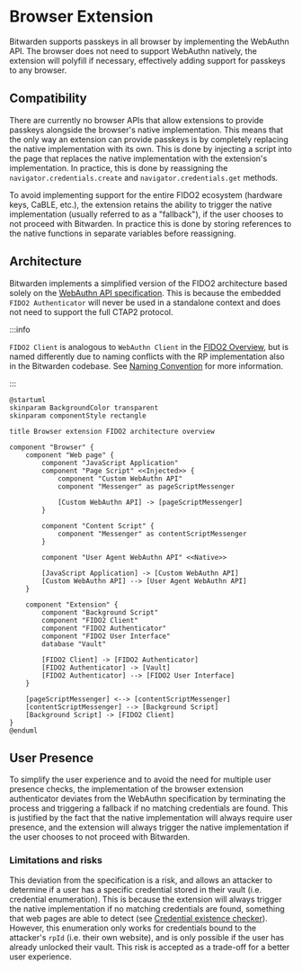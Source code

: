 # Browser Extension

Bitwarden supports passkeys in all browser by implementing the WebAuthn API. The browser does not
need to support WebAuthn natively, the extension will polyfill if necessary, effectively adding
support for passkeys to any browser.

## Compatibility

There are currently no browser APIs that allow extensions to provide passkeys alongside the
browser's native implementation. This means that the only way an extension can provide passkeys is
by completely replacing the native implementation with its own. This is done by injecting a script
into the page that replaces the native implementation with the extension's implementation. In
practice, this is done by reassigning the `navigator.credentials.create` and
`navigator.credentials.get` methods.

To avoid implementing support for the entire FIDO2 ecosystem (hardware keys, CaBLE, etc.), the
extension retains the ability to trigger the native implementation (usually referred to as a
"fallback"), if the user chooses to not proceed with Bitwarden. In practice this is done by storing
references to the native functions in separate variables before reassigning.

## Architecture

Bitwarden implements a simplified version of the FIDO2 architecture based solely on the
[WebAuthn API specification](https://www.w3.org/TR/webauthn-3/). This is because the embedded
`FIDO2 Authenticator` will never be used in a standalone context and does not need to support the
full CTAP2 protocol.

:::info

`FIDO2 Client` is analogous to `WebAuthn Client` in the [FIDO2 Overview](../../overview#diagram),
but is named differently due to naming conflicts with the RP implementation also in the Bitwarden
codebase. See [Naming Convention](../../naming-convention) for more information.

:::

```kroki type=plantuml
@startuml
skinparam BackgroundColor transparent
skinparam componentStyle rectangle

title Browser extension FIDO2 architecture overview

component "Browser" {
    component "Web page" {
        component "JavaScript Application"
        component "Page Script" <<Injected>> {
            component "Custom WebAuthn API"
            component "Messenger" as pageScriptMessenger

            [Custom WebAuthn API] -> [pageScriptMessenger]
        }

        component "Content Script" {
            component "Messenger" as contentScriptMessenger
        }

        component "User Agent WebAuthn API" <<Native>>

        [JavaScript Application] -> [Custom WebAuthn API]
        [Custom WebAuthn API] --> [User Agent WebAuthn API]
    }

    component "Extension" {
        component "Background Script"
        component "FIDO2 Client"
        component "FIDO2 Authenticator"
        component "FIDO2 User Interface"
        database "Vault"

        [FIDO2 Client] -> [FIDO2 Authenticator]
        [FIDO2 Authenticator] -> [Vault]
        [FIDO2 Authenticator] --> [FIDO2 User Interface]
    }

    [pageScriptMessenger] <--> [contentScriptMessenger]
    [contentScriptMessenger] --> [Background Script]
    [Background Script] -> [FIDO2 Client]
}
@enduml
```

## User Presence

To simplify the user experience and to avoid the need for multiple user presence checks, the
implementation of the browser extension authenticator deviates from the WebAuthn specification by
terminating the process and triggering a fallback if no matching credentials are found. This is
justified by the fact that the native implementation will always require user presence, and the
extension will always trigger the native implementation if the user chooses to not proceed with
Bitwarden.

### Limitations and risks

This deviation from the specification is a risk, and allows an attacker to determine if a user has a
specific credential stored in their vault (i.e. credential enumeration). This is because the
extension will always trigger the native implementation if no matching credentials are found,
something that web pages are able to detect (see
[Credential existence checker](https://coroiu.github.io/webauthn-tools/security/existence-checker)).
However, this enumeration only works for credentials bound to the attacker's `rpId` (i.e. their own
website), and is only possible if the user has already unlocked their vault. This risk is accepted
as a trade-off for a better user experience.
